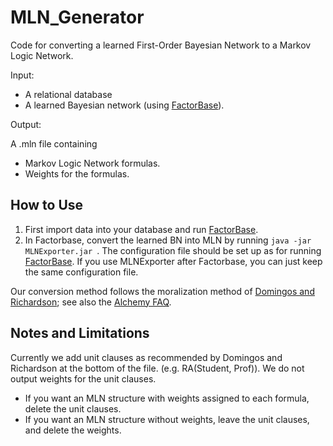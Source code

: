 # MLN_Generator
Code for converting a learned First-Order Bayesian Network to a Markov Logic Network.
 


Input: 

+ A relational database
+ A learned Bayesian network (using [FactorBase](https://github.com/sfu-cl-lab/FactorBase)).

Output: 

A .mln file containing 
+ Markov Logic Network formulas. 
+ Weights for the formulas.

## How to Use 

1. First import data into your database and run [FactorBase](https://github.com/sfu-cl-lab/FactorBase).    
2. In Factorbase, convert the learned BN into MLN by running `java -jar MLNExporter.jar `. The configuration file should be set up as for running [FactorBase](https://github.com/sfu-cl-lab/FactorBase). If you use MLNExporter after Factorbase, you can just keep the same configuration file.

Our conversion method follows the moralization method of [Domingos and Richardson](http://citeseer.ist.psu.edu/viewdoc/summary?doi=10.1.1.6.717); see also the [Alchemy FAQ](http://alchemy.cs.washington.edu/faq/).

## Notes and Limitations

Currently we add unit clauses as recommended by Domingos and Richardson at the bottom of the file. (e.g. RA(Student, Prof)). We do not output weights for the unit clauses.

+ If you want an MLN structure with weights assigned to each formula, delete the unit clauses.
+ If you want an MLN structure without weights, leave the unit clauses, and delete the weights.

